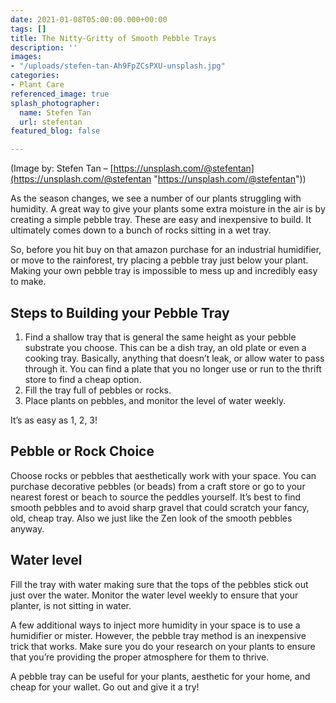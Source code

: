 ```yaml
---
date: 2021-01-08T05:00:00.000+00:00
tags: []
title: The Nitty-Gritty of Smooth Pebble Trays
description: ''
images:
- "/uploads/stefen-tan-Ah9FpZCsPXU-unsplash.jpg"
categories:
- Plant Care
referenced_image: true
splash_photographer:
  name: Stefen Tan
  url: stefentan
featured_blog: false

---
```

(Image by: Stefen Tan – [https://unsplash.com/@stefentan](https://unsplash.com/@stefentan "https://unsplash.com/@stefentan"))

As the season changes, we see a number of our plants struggling with humidity. A great way to give your plants some extra moisture in the air is by creating a simple pebble tray. These are easy and inexpensive to build. It ultimately comes down to a bunch of rocks sitting in a wet tray.

So, before you hit buy on that amazon purchase for an industrial humidifier, or move to the rainforest, try placing a pebble tray just below your plant. Making your own pebble tray is impossible to mess up and incredibly easy to make.

## Steps to Building your Pebble Tray

1. Find a shallow tray that is general the same height as your pebble substrate you choose. This can be a dish tray, an old plate or even a cooking tray. Basically, anything that doesn’t leak, or allow water to pass through it. You can find a plate that you no longer use or run to the thrift store to find a cheap option.
2. Fill the tray full of pebbles or rocks.
3. Place plants on pebbles, and monitor the level of water weekly.

It’s as easy as 1, 2, 3!

## Pebble or Rock Choice

Choose rocks or pebbles that aesthetically work with your space. You can purchase decorative pebbles (or beads) from a craft store or go to your nearest forest or beach to source the peddles yourself. It’s best to find smooth pebbles and to avoid sharp gravel that could scratch your fancy, old, cheap tray. Also we just like the Zen look of the smooth pebbles anyway.

## Water level

Fill the tray with water making sure that the tops of the pebbles stick out just over the water. Monitor the water level weekly to ensure that your planter, is not sitting in water.

A few additional ways to inject more humidity in your space is to use a humidifier or mister. However, the pebble tray method is an inexpensive trick that works. Make sure you do your research on your plants to ensure that you’re providing the proper atmosphere for them to thrive.

A pebble tray can be useful for your plants, aesthetic for your home, and cheap for your wallet. Go out and give it a try!
